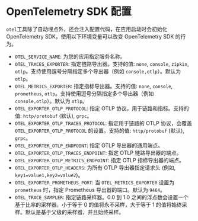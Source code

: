 # OpenTelemetry SDK 配置

`otel`工具除了自动埋点外，还会注入配置代码，在应用启动时会初始化 OpenTelemetry SDK，使用以下环境变量可以改变 OpenTelemetry SDK 的行为。

- `OTEL_SERVICE_NAME`: 为您的应用指定服务名称。
- `OTEL_TRACES_EXPORTER`: 指定链路导出器。支持的值: `none`, `console`, `zipkin`, `otlp`。支持使用逗号分隔指定多个导出器（例如 `console,otlp`）。默认为 `otlp`。
- `OTEL_METRICS_EXPORTER`: 指定指标导出器。支持的值: `none`, `console`, `prometheus`, `otlp`。支持使用逗号分隔指定多个导出器（例如 `console,otlp`）。默认为 `otlp`。
- `OTEL_EXPORTER_OTLP_PROTOCOL`: 指定 OTLP 协议，用于链路和指标。支持的值: `http/protobuf` (默认), `grpc`。
- `OTEL_EXPORTER_OTLP_TRACES_PROTOCOL`: 指定用于链路的 OTLP 协议，会覆盖 `OTEL_EXPORTER_OTLP_PROTOCOL` 的设置。支持的值: `http/protobuf` (默认), `grpc`。
- `OTEL_EXPORTER_OTLP_ENDPOINT`: 指定 OTLP 导出器的通用端点。
- `OTEL_EXPORTER_OTLP_TRACES_ENDPOINT`: 指定 OTLP 链路导出器的端点。
- `OTEL_EXPORTER_OTLP_METRICS_ENDPOINT`: 指定 OTLP 指标导出器的端点。
- `OTEL_EXPORTER_OTLP_HEADERS`: 为所有 OTLP 导出器指定请求头 (例如, `key1=value1,key2=value2`)。
- `OTEL_EXPORTER_PROMETHEUS_PORT`: 当 `OTEL_METRICS_EXPORTER` 设置为 `prometheus` 时，指定 Prometheus 导出器的端口。默认为 `9464`。
- `OTEL_TRACE_SAMPLER`: 指定链路采样器。0.0 到 1.0 之间的浮点数会设置一个基于比率的采样器。小于等于 0 的值将永不采样，大于等于 1 的值将始终采样。默认是基于父级的采样器，并且始终采样。
